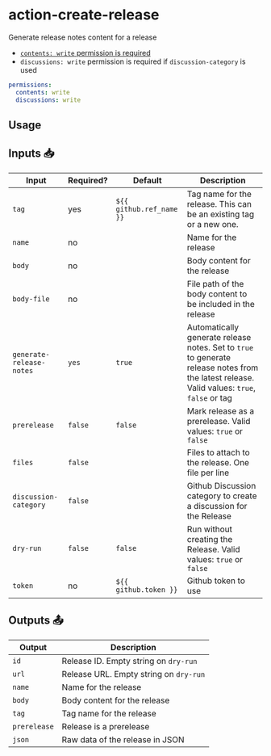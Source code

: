 # action-create-release

Generate release notes content for a release

* [`contents: write` permission is required](https://github.com/orgs/community/discussions/79377)
* `discussions: write` permission is required if `discussion-category` is used

```yaml
permissions:
  contents: write
  discussions: write
```

## Usage

## Inputs 📥

| Input | Required? | Default | Description |
| ----- | --------- | ------- | ----------- |
| `tag` | yes | `${{ github.ref_name }}` | Tag name for the release. This can be an existing tag or a new one. |
| `name` | no | | Name for the release |
| `body` | no | | Body content for the release |
| `body-file` | no | | File path of the body content to be included in the release |
| `generate-release-notes` | `yes` | `true` | Automatically generate release notes. Set to `true` to generate release notes from the latest release. Valid values: `true`, `false` or tag |
| `prerelease` | `false` | `false` | Mark release as a prerelease.  Valid values: `true` or `false` |
| `files` | `false` | | Files to attach to the release. One file per line |
| `discussion-category` | `false` | | Github Discussion category to create a discussion for the Release |
| `dry-run` | `false` | `false` | Run without creating the Release. Valid values: `true` or `false` |
| `token` | no | `${{ github.token }}` | Github token to use |

## Outputs 📤

| Output | Description |
| ------ | ----------- |
| `id` | Release ID. Empty string on `dry-run` |
| `url` | Release URL. Empty string on `dry-run` |
| `name` | Name for the release |
| `body` | Body content for the release |
| `tag` |  Tag name for the release |
| `prerelease` | Release is a prerelease |
| `json` | Raw data of the release in JSON |
